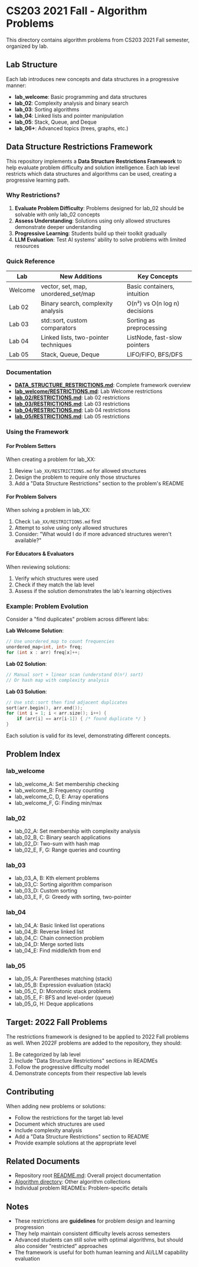 # CS203 2021 Fall - Algorithm Problems

This directory contains algorithm problems from CS203 2021 Fall semester, organized by lab.

## Lab Structure

Each lab introduces new concepts and data structures in a progressive manner:

- **lab_welcome**: Basic programming and data structures
- **lab_02**: Complexity analysis and binary search  
- **lab_03**: Sorting algorithms
- **lab_04**: Linked lists and pointer manipulation
- **lab_05**: Stack, Queue, and Deque
- **lab_06+**: Advanced topics (trees, graphs, etc.)

## Data Structure Restrictions Framework

This repository implements a **Data Structure Restrictions Framework** to help evaluate problem difficulty and solution intelligence. Each lab level restricts which data structures and algorithms can be used, creating a progressive learning path.

### Why Restrictions?

1. **Evaluate Problem Difficulty**: Problems designed for lab_02 should be solvable with only lab_02 concepts
2. **Assess Understanding**: Solutions using only allowed structures demonstrate deeper understanding
3. **Progressive Learning**: Students build up their toolkit gradually
4. **LLM Evaluation**: Test AI systems' ability to solve problems with limited resources

### Quick Reference

| Lab | New Additions | Key Concepts |
|-----|---------------|--------------|
| Welcome | vector, set, map, unordered_set/map | Basic containers, intuition |
| Lab 02 | Binary search, complexity analysis | O(n²) vs O(n log n) decisions |
| Lab 03 | std::sort, custom comparators | Sorting as preprocessing |
| Lab 04 | Linked lists, two-pointer techniques | ListNode, fast-slow pointers |
| Lab 05 | Stack, Queue, Deque | LIFO/FIFO, BFS/DFS |

### Documentation

- **[DATA_STRUCTURE_RESTRICTIONS.md](./DATA_STRUCTURE_RESTRICTIONS.md)**: Complete framework overview
- **[lab_welcome/RESTRICTIONS.md](./lab_welcome/RESTRICTIONS.md)**: Lab Welcome restrictions
- **[lab_02/RESTRICTIONS.md](./lab_02/RESTRICTIONS.md)**: Lab 02 restrictions  
- **[lab_03/RESTRICTIONS.md](./lab_03/RESTRICTIONS.md)**: Lab 03 restrictions
- **[lab_04/RESTRICTIONS.md](./lab_04/RESTRICTIONS.md)**: Lab 04 restrictions
- **[lab_05/RESTRICTIONS.md](./lab_05/RESTRICTIONS.md)**: Lab 05 restrictions

### Using the Framework

#### For Problem Setters

When creating a problem for lab_XX:
1. Review `lab_XX/RESTRICTIONS.md` for allowed structures
2. Design the problem to require only those structures
3. Add a "Data Structure Restrictions" section to the problem's README

#### For Problem Solvers

When solving a problem in lab_XX:
1. Check `lab_XX/RESTRICTIONS.md` first
2. Attempt to solve using only allowed structures
3. Consider: "What would I do if more advanced structures weren't available?"

#### For Educators & Evaluators

When reviewing solutions:
1. Verify which structures were used
2. Check if they match the lab level
3. Assess if the solution demonstrates the lab's learning objectives

### Example: Problem Evolution

Consider a "find duplicates" problem across different labs:

**Lab Welcome Solution**:
```cpp
// Use unordered_map to count frequencies
unordered_map<int, int> freq;
for (int x : arr) freq[x]++;
```

**Lab 02 Solution**:
```cpp
// Manual sort + linear scan (understand O(n²) sort)
// Or hash map with complexity analysis
```

**Lab 03 Solution**:
```cpp
// Use std::sort then find adjacent duplicates
sort(arr.begin(), arr.end());
for (int i = 1; i < arr.size(); i++) {
    if (arr[i] == arr[i-1]) { /* found duplicate */ }
}
```

Each solution is valid for its level, demonstrating different concepts.

## Problem Index

### lab_welcome
- lab_welcome_A: Set membership checking
- lab_welcome_B: Frequency counting
- lab_welcome_C, D, E: Array operations
- lab_welcome_F, G: Finding min/max

### lab_02
- lab_02_A: Set membership with complexity analysis
- lab_02_B, C: Binary search applications
- lab_02_D: Two-sum with hash map
- lab_02_E, F, G: Range queries and counting

### lab_03
- lab_03_A, B: Kth element problems
- lab_03_C: Sorting algorithm comparison
- lab_03_D: Custom sorting
- lab_03_E, F, G: Greedy with sorting, two-pointer

### lab_04
- lab_04_A: Basic linked list operations
- lab_04_B: Reverse linked list
- lab_04_C: Chain connection problem
- lab_04_D: Merge sorted lists
- lab_04_E: Find middle/kth from end

### lab_05
- lab_05_A: Parentheses matching (stack)
- lab_05_B: Expression evaluation (stack)
- lab_05_C, D: Monotonic stack problems
- lab_05_E, F: BFS and level-order (queue)
- lab_05_G, H: Deque applications

## Target: 2022 Fall Problems

The restrictions framework is designed to be applied to 2022 Fall problems as well. When 2022F problems are added to the repository, they should:

1. Be categorized by lab level
2. Include "Data Structure Restrictions" sections in READMEs
3. Follow the progressive difficulty model
4. Demonstrate concepts from their respective lab levels

## Contributing

When adding new problems or solutions:
- Follow the restrictions for the target lab level
- Document which structures are used
- Include complexity analysis
- Add a "Data Structure Restrictions" section to README
- Provide example solutions at the appropriate level

## Related Documents

- Repository root [README.md](../../README.md): Overall project documentation
- [Algorithm directory](..): Other algorithm collections
- Individual problem READMEs: Problem-specific details

## Notes

- These restrictions are **guidelines** for problem design and learning progression
- They help maintain consistent difficulty levels across semesters
- Advanced students can still solve with optimal algorithms, but should also consider "restricted" approaches
- The framework is useful for both human learning and AI/LLM capability evaluation
